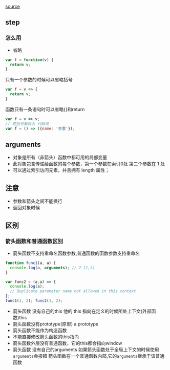 [source](https://juejin.im/post/5c76972af265da2dc4538b64)

## step

### 怎么用

- 省略
```js
var f = function(v) {
  return v;
}
```
只有一个参数的时候可以省略括号
```js
var f = v => {
  return v;
}
```
函数只有一条语句时可以省略{}和return
```js
var f = v => v;
// 花括号解析为 代码块
var f = () => ({name: '李雷'});
```

## arguments

- 对象是所有（非箭头）函数中都可用的局部变量
- 此对象包含传递给函数的每个参数，第一个参数在索引0处 第二个参数在 1 处
- 可以通过索引访问元素，并且拥有 length 属性；

## 注意

- 参数和箭头之间不能换行
- 返回对象时候
  
## 区别

### 箭头函数和普通函数区别

- 箭头函数不支持重命名函数参数,普通函数的函数参数支持重命名
  
```js
function func1(a, a) {
  console.log(a, arguments); // 2 [1,2]
}

var func2 = (a,a) => {
  console.log(a);
  // Duplicate parameter name not allowed in this context
};
func1(1, 2); func2(1, 2);
```
- 箭头函数 没有自己的this 他的 this 指向在定义的时候所处上下文(外部函数)this
- 箭头函数没有prototype(原型) a.prototype
- 箭头函数不能作为构造函数
- 不能直接修改箭头函数的this指向
- 箭头函数外层没有普通函数，它的this都会指向window
- 箭头函数 没有自己的arguments
如果箭头函数处于全局上下文的时候使用`arguments`会报错
箭头函数在一个普通函数内部,它的`arguments`继承于该普通函数